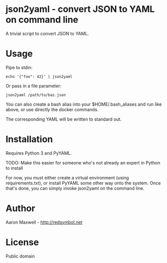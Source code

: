 # json2yaml - convert JSON to YAML on command line

A trivial script to convert JSON to YAML.

# Usage

Pipe to stdin:

    echo '{"foo": 42}' | json2yaml

Or pass in a file parameter:

    json2yaml /path/to/baz.json

You can also create a bash alias into your $HOME/.bash_aliases and run like above, or use directly the docker commands.

The corresponding YAML will be written to standard out.



# Installation

Requires Python 3 and PyYAML.

TODO: Make this easier for someone who's not already an expert in Python to install

For now, you must either create a virtual environment (using
requirements.txt), or install PyYAML some other way onto the
system. Once that's done, you can simply invoke json2yaml on the
command line.

# Author

Aaron Maxwell - http://redsymbol.net

# License

Public domain

